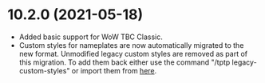 # 10.2.0 (2021-05-18)

* Added basic support for WoW TBC Classic.
* Custom styles for nameplates are now automatically migrated to the new format. Unmodified legacy custom styles are
  removed as part of this migration. To add them back either use the command "/tptp legacy-custom-styles" or import them
  from [here](https://github.com/Backupiseasy/ThreatPlates/wiki/Custom-Styles-for-Nameplates).